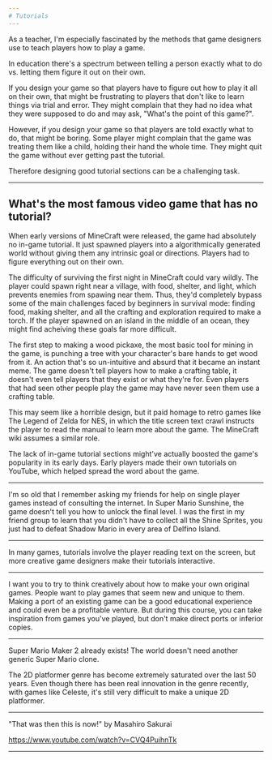 ```yaml
---
# Tutorials
---
```


As a teacher, I'm especially fascinated by the methods that game designers use to teach players how to play a game.

In education there's a spectrum between telling a person exactly what to do vs. letting them figure it out on their own.

If you design your game so that players have to figure out how to play it all on their own, that might be frustrating to players that don't like to learn things via trial and error. They might complain that they had no idea what they were supposed to do and may ask, "What's the point of this game?".

However, if you design your game so that players are told exactly what to do, that might be boring. Some player might complain that the game was treating them like a child, holding their hand the whole time. They might quit the game without ever getting past the tutorial.

Therefore designing good tutorial sections can be a challenging task.

---

## What's the most famous video game that has no tutorial?

When early versions of MineCraft were released, the game had absolutely no in-game tutorial. It just spawned players into a algorithmically generated world without giving them any intrinsic goal or directions. Players had to figure everything out on their own.

The difficulty of surviving the first night in MineCraft could vary wildly. The player could spawn right near a village, with food, shelter, and light, which prevents enemies from spawing near them. Thus, they'd completely bypass some of the main challenges faced by beginners in survival mode: finding food, making shelter, and all the crafting and exploration required to make a torch. If the player spawned on an island in the middle of an ocean, they might find acheiving these goals far more difficult.

The first step to making a wood pickaxe, the most basic tool for mining in the game, is punching a tree with your character's bare hands to get wood from it. An action that's so un-intuitive and absurd that it became an instant meme. The game doesn't tell players how to make a crafting table, it doesn't even tell players that they exist or what they're for. Even players that had seen other people play the game may have never seen them use a crafting table.

This may seem like a horrible design, but it paid homage to retro games like The Legend of Zelda for NES, in which the title screen text crawl instructs the player to read the manual to learn more about the game. The MineCraft wiki assumes a similar role.

The lack of in-game tutorial sections might've actually boosted the game's popularity in its early days. Early players made their own tutorials on YouTube, which helped spread the word about the game.

---

I'm so old that I remember asking my friends for help on single player games instead of consulting the internet. In Super Mario Sunshine, the game doesn't tell you how to unlock the final level. I was the first in my friend group to learn that you didn't have to collect all the Shine Sprites, you just had to defeat Shadow Mario in every area of Delfino Island.

---

In many games, tutorials involve the player reading text on the screen, but more creative game designers make their tutorials interactive.

---

I want you to try to think creatively about how to make your own original games. People want to play games that seem new and unique to them. Making a port of an existing game can be a good educational experience and could even be a profitable venture. But during this course, you can take inspiration from games you've played, but don't make direct ports or inferior copies.

---

Super Mario Maker 2 already exists! The world doesn't need another generic Super Mario clone.

The 2D platformer genre has become extremely saturated over the last 50 years. Even though there has been real innovation in the genre recently, with games like Celeste, it's still very difficult to make a unique 2D platformer.

---

"That was then this is now!" by Masahiro Sakurai

<https://www.youtube.com/watch?v=CVQ4PuihnTk>

---
